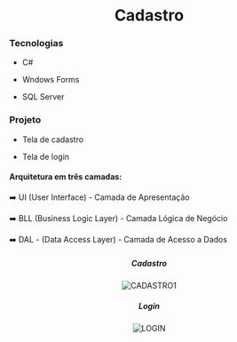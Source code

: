 # <div align="center"> Cadastro <div>

### Tecnologias

- C#

- Wndows Forms

- SQL Server

### Projeto

- Tela de cadastro

- Tela de login


#### Arquitetura em três camadas:

:arrow_right: UI (User Interface) - Camada de Apresentação 

:arrow_right: BLL (Business Logic Layer) - Camada Lógica de Negócio

:arrow_right: DAL - (Data Access Layer) - Camada de Acesso a Dados

<div align="center">
  
##### Cadastro

![CADASTRO1](https://user-images.githubusercontent.com/69488783/109197285-90442580-777b-11eb-8497-1f6c1027aed3.png)

</div>


<div align="center">
  
##### Login

![LOGIN](https://user-images.githubusercontent.com/69488783/109197295-920de900-777b-11eb-84c5-c006e8d1d0e1.png)

</div>
